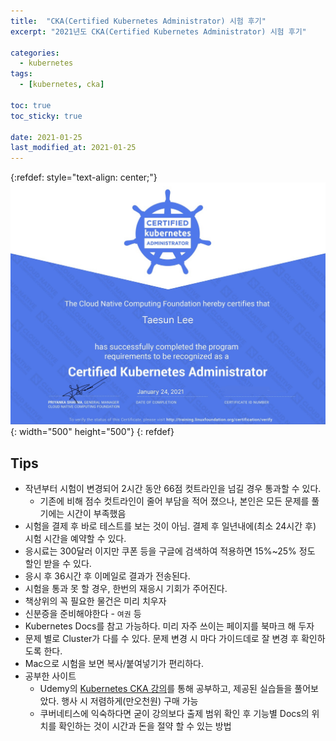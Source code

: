 ```yaml
---
title:  "CKA(Certified Kubernetes Administrator) 시험 후기"
excerpt: "2021년도 CKA(Certified Kubernetes Administrator) 시험 후기"

categories:
  - kubernetes
tags:
  - [kubernetes, cka]

toc: true
toc_sticky: true
 
date: 2021-01-25
last_modified_at: 2021-01-25
---
```


{:refdef: style="text-align: center;"}
![CKA](/assets/img/about/cka-certificate.png){: width="500" height="500"}
{: refdef}

## Tips
- 작년부터 시험이 변경되어 2시간 동안 66점 컷트라인을 넘길 경우 통과할 수 있다.
  - 기존에 비해 점수 컷트라인이 줄어 부담을 적어 졌으나, 본인은 모든 문제를 풀기에는 시간이 부족했음
- 시험을 결제 후 바로 테스트를 보는 것이 아님. 결제 후 일년내에(최소 24시간 후) 시험 시간을 예약할 수 있다.
- 응시료는 300달러 이지만 쿠폰 등을 구글에 검색하여 적용하면 15%~25% 정도 할인 받을 수 있다.
- 응시 후 36시간 후 이메일로 결과가 전송된다.
- 시험을 통과 못 할 경우, 한번의 재응시 기회가 주어진다.
- 책상위의 꼭 필요한 물건은 미리 치우자
- 신분증을 준비해야한다 - `여권` 등
- Kubernetes Docs를 참고 가능하다. 미리 자주 쓰이는 페이지를 북마크 해 두자
- 문제 별로 Cluster가 다를 수 있다. 문제 변경 시 마다 가이드데로 잘 변경 후 확인하도록 한다.
- Mac으로 시험을 보면 복사/붙여넣기가 편리하다.
- 공부한 사이트
  - Udemy의 [Kubernetes CKA 강의](https://www.udemy.com/share/101WmEAEcYc15TQ3wH/)를 통해 공부하고, 제공된 실습들을 풀어보았다. 행사 시 저렴하게(만오천원) 구매 가능
  - 쿠버네티스에 익숙하다면 굳이 강의보다 출제 범위 확인 후 기능별 Docs의 위치를 확인하는 것이 시간과 돈을 절약 할 수 있는 방법